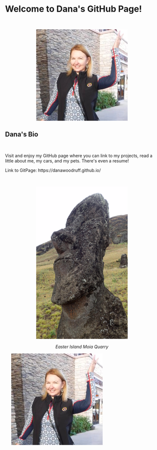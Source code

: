 <h1>Welcome to Dana's GitHub Page!</h1><br>
<figure>
  <p align="center">
    <img src="Images/Avatar.jpg" class="rounded-circle" hspace="20">
  </p>
</figure>
<h2>Dana's Bio</h2><br>
<p>Visit and enjoy my GitHub page where you can link to my projects, read a little about me, my cars, and my pets. There's even a resume!</p>
<p>Link to GitPage: https://danawoodruff.github.io/</p>
<br>
<figure>
  <p align="center">
    <img width="300" height="500" src="Images/IMG_0640.JPG" hspace="20">
    <figcaption align="center"><em>Easter Island Moia Quarry</em></figcaption>
  </p>
</figure>

</body>

</html>
<img width="300" height="300" src="Images/Avatar.jpg" class="rounded-circle" hspace="20">
